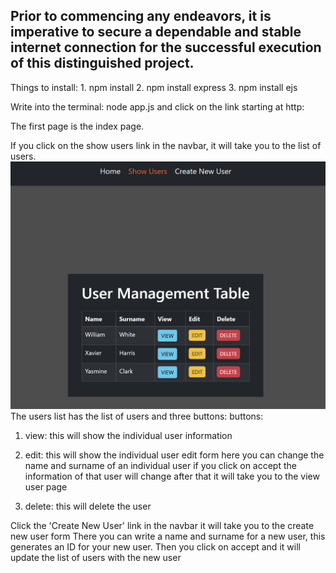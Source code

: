## Prior to commencing any endeavors, it is imperative to secure a dependable and stable internet connection for the successful execution of this distinguished project. 

 Things to install:
    1. npm install
    2. npm install express
    3. npm install ejs

 Write into the terminal:
    node app.js and click on the link starting at http:

 The first page is the index page.

 If you click on the show users link in the navbar, it will take you to the list of users. 
 ![alt text](image.png)
The users list has the list of users and three buttons:
buttons:
1. view: 
    this will show the individual user information

2. edit:
    this will show the individual user edit form
    here you can change the name and surname of an individual user
    if you click on accept the information of that user will change
    after that it will take you to the view user page

3. delete:
    this will delete the user

Click the 'Create New User' link in the navbar it will take you to the create new user form
There you can write a name and surname for a new user, this generates an ID for your new user.
Then you click on accept and it will update the list of users with the new user

